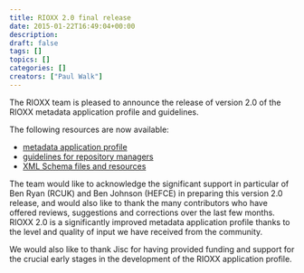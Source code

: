 ```yaml
---
title: RIOXX 2.0 final release
date: 2015-01-22T16:49:04+00:00
description: 
draft: false
tags: []
topics: []
categories: []
creators: ["Paul Walk"]
---
```


The RIOXX team is pleased to announce the release of version 2.0 of the RIOXX metadata application profile and guidelines.

The following resources are now available:

* [metadata application profile](/v2-0-final)
* [guidelines for repository managers](/guidelines)
* [XML Schema files and resources](/schema/v2.0/rioxx/)

The team would like to acknowledge the significant support in particular of Ben Ryan (RCUK) and Ben Johnson (HEFCE) in preparing this version 2.0 release, and would also like to thank the many contributors who have offered reviews, suggestions and corrections over the last few months. RIOXX 2.0 is a significantly improved metadata application profile thanks to the level and quality of input we have received from the community.

We would also like to thank Jisc for having provided funding and support for the crucial early stages in the development of the RIOXX application profile.